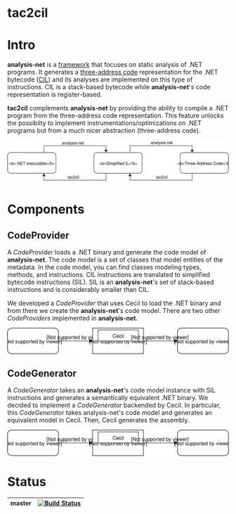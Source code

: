 # tac2cil
# Intro

**analysis-net** is a [framework](https://github.com/edgardozoppi/analysis-net) that focuses on static analysis of .NET programs.  It generates a [three-address code](https://en.wikipedia.org/wiki/Three-address_code) representation for the .NET bytecode ([CIL](https://en.wikipedia.org/wiki/Common_Intermediate_Language)) and its analyses are implemented on this type of instructions.  CIL is a stack-based bytecode while **analysis-net**'s code representation is register-based.

**tac2cil** complements **analysis-net** by providing the ability to compile a .NET program from the three-address code representation. This feature unlocks the possiblity to implement instrumentations/optimizations on .NET programs but from a much nicer abstraction (three-address code).

<p align="center">
<img src="/images/flow.svg">
</p>

# Components

## CodeProvider

A *CodeProvider* loads a .NET binary and generate the code model of **analysis-net**. The code model is a set of classes that model entities of the metadata. In the code model, you can find classes modeling types, methods, and instructions. CIL instructions are translated to simplified bytecode instructions (SIL). SIL is an **analysis-net**'s set of stack-based instructions and is considerably smaller than CIL. 

We developed a *CodeProvider* that uses Cecil to load the .NET binary and from there we create the **analysis-net**'s code model. There are two other *CodeProviders* implemented in **analysis-net**. 

<p align="center">
<img src="/images/cil2sil.svg">
</p>


## CodeGenerator

A *CodeGenerator* takes an **analysis-net**'s code model instance with SIL instructions and generates a semantically equivalent .NET binary. We decided to implement a *CodeGenerator* backended by Cecil. In particular, this *CodeGenerator* takes analysis-net's code model and generates an equivalent model in Cecil. Then, Cecil generates the assembly.

<p align="center">
<img src="/images/sil2cil.svg">
</p>

# Status

|master| [![Build Status](https://travis-ci.com/m7nu3l/tac2cil.svg?token=f7qzBQCoptr4sx6YDGWa&branch=master)](https://travis-ci.com/m7nu3l/tac2cil) |
|--|--|
